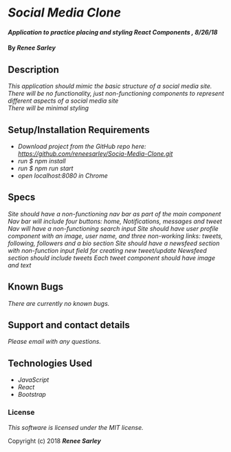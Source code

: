 # _Social Media Clone_

#### _Application to practice placing and styling React Components , 8/26/18_

#### By _**Renee Sarley**_

## Description

_This application should mimic the basic structure of a social media site._<br>
_There will be no functionality, just non-functioning components to represent different aspects of a social media site_<br>
_There will be minimal styling_


## Setup/Installation Requirements

* _Download project from the GitHub repo here: https://github.com/reneesarley/Socia-Media-Clone.git_
* _run $ npm install_
* _run $ npm run start_
* _open localhost:8080 in Chrome_

## Specs
_Site should have a non-functioning nav bar as part of the main component_
_Nav bar will include four buttons: home, Notifications, messages and tweet_
_Nav will have a non-functioning search input_
_Site should have user profile component with an image, user name, and three non-working links: tweets, following, followers and a bio section_
_Site should have a newsfeed section with non-function input field for creating new tweet/update_
_Newsfeed section should include tweets_
_Each tweet component should have image and text_

## Known Bugs

_There are currently no known bugs._

## Support and contact details

_Please email with any questions._

## Technologies Used

* _JavaScript_
* _React_
* _Bootstrap_

### License

*This software is licensed under the MIT license.*

Copyright (c) 2018 **_Renee Sarley_**

